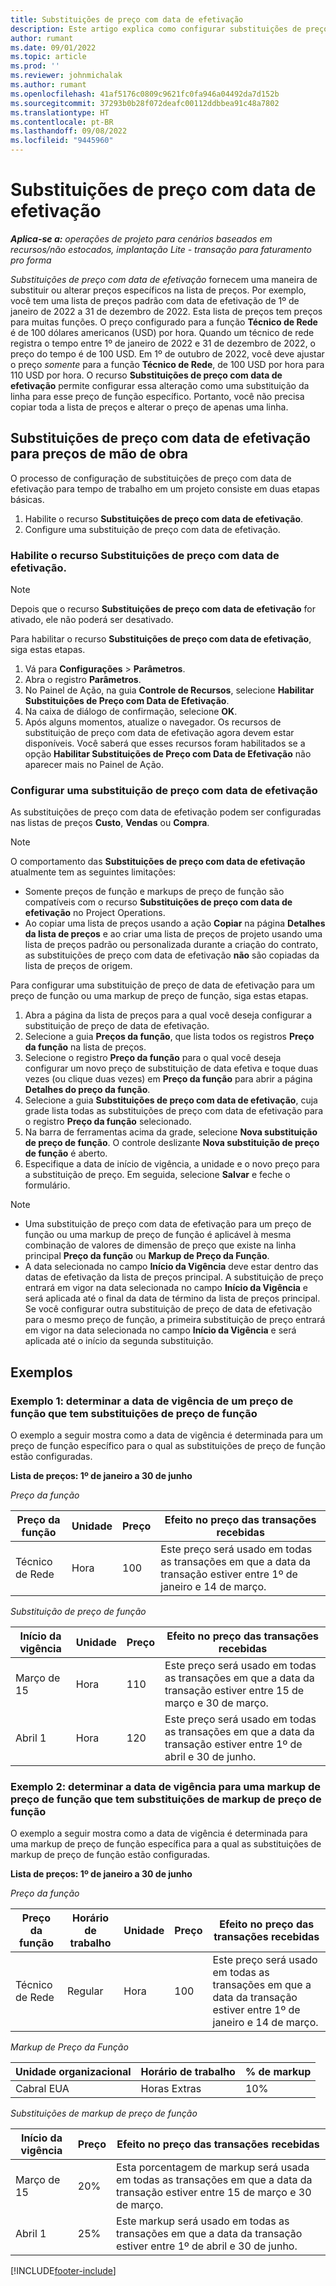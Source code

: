 ```yaml
---
title: Substituições de preço com data de efetivação
description: Este artigo explica como configurar substituições de preços para preços específicos na lista de preços.
author: rumant
ms.date: 09/01/2022
ms.topic: article
ms.prod: ''
ms.reviewer: johnmichalak
ms.author: rumant
ms.openlocfilehash: 41af5176c0809c9621fc0fa946a04492da7d152b
ms.sourcegitcommit: 37293b0b28f072deafc00112ddbbea91c48a7802
ms.translationtype: HT
ms.contentlocale: pt-BR
ms.lasthandoff: 09/08/2022
ms.locfileid: "9445960"
---
```

# <a name="date-effective-price-overrides"></a>Substituições de preço com data de efetivação 

_**Aplica-se a:** operações de projeto para cenários baseados em recursos/não estocados, implantação Lite - transação para faturamento pro forma_

*Substituições de preço com data de efetivação* fornecem uma maneira de substituir ou alterar preços específicos na lista de preços. Por exemplo, você tem uma lista de preços padrão com data de efetivação de 1º de janeiro de 2022 a 31 de dezembro de 2022. Esta lista de preços tem preços para muitas funções. O preço configurado para a função **Técnico de Rede** é de 100 dólares americanos (USD) por hora. Quando um técnico de rede registra o tempo entre 1º de janeiro de 2022 e 31 de dezembro de 2022, o preço do tempo é de 100 USD. Em 1º de outubro de 2022, você deve ajustar o preço *somente* para a função **Técnico de Rede**, de 100 USD por hora para 110 USD por hora. O recurso **Substituições de preço com data de efetivação** permite configurar essa alteração como uma substituição da linha para esse preço de função específico. Portanto, você não precisa copiar toda a lista de preços e alterar o preço de apenas uma linha.

## <a name="date-effective-price-overrides-for-labor-pricing"></a>Substituições de preço com data de efetivação para preços de mão de obra

O processo de configuração de substituições de preço com data de efetivação para tempo de trabalho em um projeto consiste em duas etapas básicas.

1. Habilite o recurso **Substituições de preço com data de efetivação**.
1. Configure uma substituição de preço com data de efetivação.

### <a name="enable-the-date-effective-price-overrides-feature"></a>Habilite o recurso Substituições de preço com data de efetivação.

> [!NOTE]
> Depois que o recurso **Substituições de preço com data de efetivação** for ativado, ele não poderá ser desativado.

Para habilitar o recurso **Substituições de preço com data de efetivação**, siga estas etapas.

1. Vá para **Configurações** \> **Parâmetros**.
1. Abra o registro **Parâmetros**.
1. No Painel de Ação, na guia **Controle de Recursos**, selecione **Habilitar Substituições de Preço com Data de Efetivação**.
1. Na caixa de diálogo de confirmação, selecione **OK**.
1. Após alguns momentos, atualize o navegador. Os recursos de substituição de preço com data de efetivação agora devem estar disponíveis. Você saberá que esses recursos foram habilitados se a opção **Habilitar Substituições de Preço com Data de Efetivação** não aparecer mais no Painel de Ação.

### <a name="set-up-a-date-effective-price-override"></a>Configurar uma substituição de preço com data de efetivação

As substituições de preço com data de efetivação podem ser configuradas nas listas de preços **Custo**, **Vendas** ou **Compra**.

> [!NOTE]
>O comportamento das **Substituições de preço com data de efetivação** atualmente tem as seguintes limitações:
>
> - Somente preços de função e markups de preço de função são compatíveis com o recurso **Substituições de preço com data de efetivação** no Project Operations.
> - Ao copiar uma lista de preços usando a ação **Copiar** na página **Detalhes da lista de preços** e ao criar uma lista de preços de projeto usando uma lista de preços padrão ou personalizada durante a criação do contrato, as substituições de preço com data de efetivação **não** são copiadas da lista de preços de origem.

Para configurar uma substituição de preço de data de efetivação para um preço de função ou uma markup de preço de função, siga estas etapas.

1. Abra a página da lista de preços para a qual você deseja configurar a substituição de preço de data de efetivação.
1. Selecione a guia **Preços da função**, que lista todos os registros **Preço da função** na lista de preços.
1. Selecione o registro **Preço da função** para o qual você deseja configurar um novo preço de substituição de data efetiva e toque duas vezes (ou clique duas vezes) em **Preço da função** para abrir a página **Detalhes do preço da função**.
1. Selecione a guia **Substituições de preço com data de efetivação**, cuja grade lista todas as substituições de preço com data de efetivação para o registro **Preço da função** selecionado.
1. Na barra de ferramentas acima da grade, selecione **Nova substituição de preço de função**. O controle deslizante **Nova substituição de preço de função** é aberto.
1. Especifique a data de início de vigência, a unidade e o novo preço para a substituição de preço. Em seguida, selecione **Salvar** e feche o formulário.

> [!NOTE]
> - Uma substituição de preço com data de efetivação para um preço de função ou uma markup de preço de função é aplicável à mesma combinação de valores de dimensão de preço que existe na linha principal **Preço da função** ou **Markup de Preço da Função**.
> - A data selecionada no campo **Início da Vigência** deve estar dentro das datas de efetivação da lista de preços principal. A substituição de preço entrará em vigor na data selecionada no campo **Início da Vigência** e será aplicada até o final da data de término da lista de preços principal. Se você configurar outra substituição de preço de data de efetivação para o mesmo preço de função, a primeira substituição de preço entrará em vigor na data selecionada no campo **Início da Vigência** e será aplicada até o início da segunda substituição.

## <a name="examples"></a>Exemplos

### <a name="example-1-determining-date-effectivity-for-a-role-price-that-has-role-price-overrides"></a>Exemplo 1: determinar a data de vigência de um preço de função que tem substituições de preço de função

O exemplo a seguir mostra como a data de vigência é determinada para um preço de função específico para o qual as substituições de preço de função estão configuradas.

**Lista de preços: 1º de janeiro a 30 de junho**

*Preço da função*

| Preço da função | Unidade | Preço | Efeito no preço das transações recebidas |
|---|---|---|---|
| Técnico de Rede | Hora | 100 | Este preço será usado em todas as transações em que a data da transação estiver entre 1º de janeiro e 14 de março. |

*Substituição de preço de função*

| Início da vigência | Unidade | Preço | Efeito no preço das transações recebidas |
|---|---|---|---|
| Março de 15 | Hora | 110 | Este preço será usado em todas as transações em que a data da transação estiver entre 15 de março e 30 de março. |
| Abril 1 | Hora | 120 | Este preço será usado em todas as transações em que a data da transação estiver entre 1º de abril e 30 de junho. |

### <a name="example-2-determining-date-effectivity-for-a-role-price-markup-that-has-role-price-markup-overrides"></a>Exemplo 2: determinar a data de vigência para uma markup de preço de função que tem substituições de markup de preço de função

O exemplo a seguir mostra como a data de vigência é determinada para uma markup de preço de função específica para a qual as substituições de markup de preço de função estão configuradas.

**Lista de preços: 1º de janeiro a 30 de junho**

*Preço da função*

| Preço da função | Horário de trabalho | Unidade | Preço | Efeito no preço das transações recebidas |
|---|---|---|---|---|
| Técnico de Rede | Regular | Hora | 100 | Este preço será usado em todas as transações em que a data da transação estiver entre 1º de janeiro e 14 de março. |

*Markup de Preço da Função*

| Unidade organizacional | Horário de trabalho | % de markup |
|---|---|---|
| Cabral EUA | Horas Extras | 10% |

*Substituições de markup de preço de função*

| Início da vigência | Preço | Efeito no preço das transações recebidas |
|---|---|---|
| Março de 15 | 20% | Esta porcentagem de markup será usada em todas as transações em que a data da transação estiver entre 15 de março e 30 de março. |
| Abril 1 | 25% | Este markup será usado em todas as transações em que a data da transação estiver entre 1º de abril e 30 de junho. |

[!INCLUDE[footer-include](../includes/footer-banner.md)]
